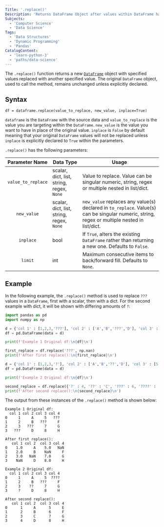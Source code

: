 ```yaml
---
Title: '.replace()'
Description: 'Returns DataFrame Object after values within DataFrame have been changed.'
Subjects:
  - 'Computer Science'
  - 'Data Science'
Tags:
  - 'Data Structures'
  - 'Dynamic Programming'
  - 'Pandas'
CatalogContent:
  - 'learn-python-3'
  - 'paths/data-science'
---
```


The `.replace()` function returns a new [`DataFrame`](https://www.codecademy.com/resources/docs/pandas/dataframe) object with specified values replaced with another specified value. The original `DataFrame` object, used to call the method, remains unchanged unless explicitly declared.

## Syntax

```pseudo
df = dataframe.replace(value_to_replace, new_value, inplace=True)
```

`dataframe` is the `DataFrame` with the source data and `value_to_replace` is the value you are targeting within the `DataFrame`. `new_value` is the value you want to have in place of the original value. `inplace` is `False` by default meaning that your original `DataFrame` values will not be replaced unless `inplace` is explicitly declared to `True` within the parameters.

`.replace()` has the following parameters:

| Parameter Name | Data Type                                   | Usage                                                                                                              |
| :------------: | ------------------------------------------- | ------------------------------------------------------------------------------------------------------------------ |
|  `value_to_replace`  | scalar, dict, list, string, regex, `None`   | Value to replace. Value can be singular numeric, string, regex or multiple nested in list/dict. |
|   `new_value`  | scalar, dict, list, string, regex, `None` | `new_value` replaces any value(s) declared in `to_replace`. Value(s) can be singular numeric, string, regex or multiple nested in list/dict. |
|   `inplace`    | bool                                        | If `True`, alters the existing `DataFrame` rather than returning a new one. Defaults to `False`.                   |
|    `limit`     | int                                         | Maximum consecutive items to back/forward fill. Defaults to `None`.                                                |

## Example

In the following example, the `.replace()` method is used to replace `???` values in a `DataFrame`, first with a scalar, then with a dict. For the second example with dict, it will be shown with differing amounts of `?`:

```py
import pandas as pd
import numpy as np

d = {'col 1' : [1,2,3,'???'], 'col 2' : ['A','B','???','D'], 'col 3' : [5,'???',7,8], 'col 4' : ['???','F','G','H']}
df = pd.DataFrame(data = d)

print(f'Example 1 Original df:\n{df}\n')

first_replace = df.replace('???', np.nan)
print(f'After first replace():\n{first_replace}\n')

d = {'col 1' : [1,2,3,'?'], 'col 2' : ['A','B','??','D'], 'col 3' : [5,'???',7,8], 'col 4' : ['????','F','G','H']}
df = pd.DataFrame(data = d)

print(f'Example 2 Original df:\n{df}\n')

second_replace = df.replace({'?' : 4, '??' : 'C', '???' : 6, '????' : 'E'})
print(f'After second replace():\n{second_replace}\n')
```

The output from these instances of the `.replace()` method is shown below:

```shell
Example 1 Original df:
  col 1 col 2 col 3 col 4
0     1     A     5   ???
1     2     B   ???     F
2     3   ???     7     G
3   ???     D     8     H

After first replace():
   col 1 col 2  col 3 col 4
0    1.0     A    5.0   NaN
1    2.0     B    NaN     F
2    3.0   NaN    7.0     G
3    NaN     D    8.0     H

Example 2 Original df:
  col 1 col 2 col 3 col 4
0     1     A     5  ????
1     2     B   ???     F
2     3    ??     7     G
3     ?     D     8     H

After second replace():
   col 1 col 2  col 3 col 4
0      1     A      5     E
1      2     B      6     F
2      3     C      7     G
3      4     D      8     H
```
